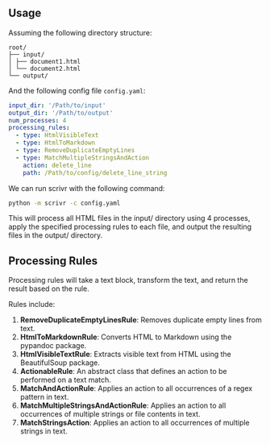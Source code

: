 
## Usage

Assuming the following directory structure:

```
root/
├── input/
│ ├── document1.html
│ └── document2.html
└── output/
```

And the following config file `config.yaml`:

```yaml
input_dir: '/Path/to/input'
output_dir: '/Path/to/output'
num_processes: 4
processing_rules:
  - type: HtmlVisibleText
  - type: HtmlToMarkdown
  - type: RemoveDuplicateEmptyLines
  - type: MatchMultipleStringsAndAction
    action: delete_line
    path: /Path/to/config/delete_line_string
```

We can run scrivr with the following command:

```bash
python -m scrivr -c config.yaml
```

This will process all HTML files in the input/ directory using 4 processes, apply the specified processing rules to each file, and output the resulting files in the output/ directory.

## Processing Rules

Processing rules will take a text block, transform the text, and return the result based on the rule.

Rules include:

1. **RemoveDuplicateEmptyLinesRule**: Removes duplicate empty lines from text.
2. **HtmlToMarkdownRule**: Converts HTML to Markdown using the pypandoc package.
3. **HtmlVisibleTextRule**: Extracts visible text from HTML using the BeautifulSoup package.
4. **ActionableRule**: An abstract class that defines an action to be performed on a text match.
5. **MatchAndActionRule**: Applies an action to all occurrences of a regex pattern in text.
6. **MatchMultipleStringsAndActionRule**: Applies an action to all occurrences of multiple strings or file contents in text.
7. **MatchStringsAction**: Applies an action to all occurrences of multiple strings in text.
